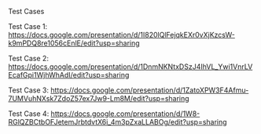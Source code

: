 Test Cases  

Test Case 1: https://docs.google.com/presentation/d/1I820lQlFejqkEXr0vXjKzcsW-k9mPDQ8re1056cEnlE/edit?usp=sharing  

Test Case 2: https://docs.google.com/presentation/d/1DnmNKNtxDSzJ4IhVL_Ywi1VnrLVEcafGpi1WjhWhAdI/edit?usp=sharing

Test Case 3: https://docs.google.com/presentation/d/1ZatoXPW3F4Afmu-7UMVuhNXsk7ZdoZ57ex7Jw9-Lm8M/edit?usp=sharing  

Test Case 4: https://docs.google.com/presentation/d/1W8-RGlQZBCtbOFJetemJrbtdvtX6i_4m3pZxaLLABOg/edit?usp=sharing 

